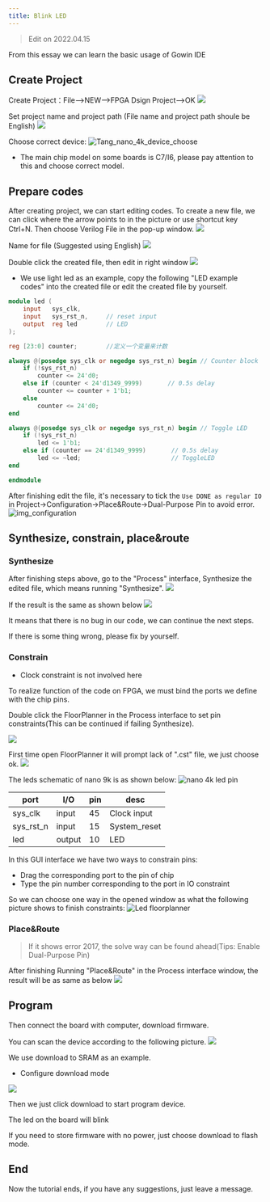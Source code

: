 ```yaml
---
title: Blink LED
---
```


> Edit on 2022.04.15

From this essay we can learn the basic usage of Gowin IDE

## Create Project


Create Project：File-->NEW-->FPGA Dsign Project-->OK
![](./../../../../zh/tang/Tang-Nano/assets/LED-1.png)

Set project name and project path (File name and project path shoule be English)
![](./../../../../zh/tang/Tang-Nano/assets/LED-2.png)

Choose correct device: 
![Tang_nano_4k_device_choose](./../../../../zh/tang/Tang-Nano-4K/assets/Nano_4K_device_choose.png)

- The main chip model on some boards is C7/I6, please pay attention to this and choose correct model.

## Prepare codes

After creating project, we can start editing codes. 
To create a new file, we can click where the arrow points to in the picture or use shortcut key Ctrl+N.
Then choose Verilog File in the pop-up window.
![](./../../../../zh/tang/Tang-Nano/assets/LED-5.png)

Name for file (Suggested using English)
![](./../../../../zh/tang/Tang-Nano/assets/LED-6.png)

Double click the created file, then edit in right window
![](./../../../../zh/tang/Tang-Nano/assets/LED-7.png)

- We use light led as an example, copy the following "LED example codes" into the created file or edit the created file by yourself.  

```verilog
module led (
    input   sys_clk,
    input   sys_rst_n,     // reset input
    output  reg led        // LED
);

reg [23:0] counter;        //定义一个变量来计数

always @(posedge sys_clk or negedge sys_rst_n) begin // Counter block
    if (!sys_rst_n)
        counter <= 24'd0;
    else if (counter < 24'd1349_9999)       // 0.5s delay
        counter <= counter + 1'b1;
    else
        counter <= 24'd0;
end

always @(posedge sys_clk or negedge sys_rst_n) begin // Toggle LED
    if (!sys_rst_n)
        led <= 1'b1;
    else if (counter == 24'd1349_9999)       // 0.5s delay
        led <= ~led;                         // ToggleLED
end

endmodule

```

After finishing edit the file, it's necessary to tick the `Use DONE as regular IO` in Project->Configuration->Place&Route->Dual-Purpose Pin to avoid error.
![img_configuration](./../../../../zh/tang/Tang-Nano-9K/nano_9k/LED_Configuration.png)

## Synthesize, constrain, place&route

### Synthesize

After finishing steps above, go to the "Process" interface, Synthesize the edited file, which means running "Synthesize". 
![](./../../../../zh/tang/Tang-Nano-9K/nano_9k/nano_9k_synthsize.png)

If the result is the same as shown below
![](./../../../../zh/tang/Tang-Nano/assets/LED.png) 

It means that there is no bug in our code, we can continue the next steps. 

If there is some thing wrong, please fix by yourself. 

### Constrain

- Clock constraint is not involved here

To realize function of the code on FPGA, we must bind the ports we define with the chip pins.

Double click the FloorPlanner in the Process interface to set pin constraints(This can be continued if failing Synthesize). 

![](./../../../../zh/tang/assets/examples/led_pjt_2.png)

First time open FloorPlanner it will prompt lack of ".cst" file, we just choose ok. 
![](./../../../../zh/tang/Tang-Nano/assets/LED-9.png)

The leds schematic of nano 9k is as shown below:
![](./../../../../zh/tang/Tang-Nano-4K/assets/LED_Pin.png "nano 4k led pin")

| port      | I/O    | pin | desc       |
| --------- | ------ | --- | ---------- |
| sys_clk   | input  | 45  | Clock input|
| sys_rst_n | input  | 15  | System_reset |
| led       | output | 10  | LED       |

In this GUI interface we have two ways to constrain pins:
- Drag the corresponding port to the pin of chip
- Type the pin number corresponding to the port in IO constraint

So we can choose one way in the opened window as what the following picture shows to finish constraints:
![Led floorplanner](./../../../../zh/tang/Tang-Nano-4K/assets/LED_FloorPlanner.png)

### Place&Route

> If it shows error 2017, the solve way can be found ahead(Tips: Enable Dual-Purpose Pin) 

After finishing Running "Place&Route" in the Process interface window, the result will be as same as below
![](./../../../../zh/tang/Tang-Nano-4K/assets/Place&Route.png)

## Program

Then connect the board with computer, download firmware.

You can scan the device according to the following picture.
![](./../../../../zh/tang/Tang-Nano-4K/assets/nano-4k-device-scan.png)

We use download to SRAM as an example.
- Configure download mode

![](./../../../../zh/tang/Tang-Nano-4K/assets/nano-4k-sram-choose.png)

Then we just click download to start program device.

The led on the board will blink

If you need to store firmware with no power, just choose download to flash mode.

## End

Now the tutorial ends, if you have any suggestions, just leave a message.